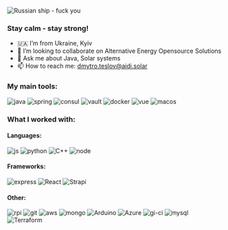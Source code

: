 ![Russian ship - fuck you](https://github.com/pivovarit/pivovarit/raw/master/ukraine.svg)

### Stay calm - stay strong!

- 🇺🇦 I’m from Ukraine, Kyiv
- 👯 I’m looking to collaborate on Alternative Energy Opensource Solutions
- 💬 Ask me about Java, Solar systems
- 📫 How to reach me: [dmytro.teslov@aidi.solar](mailto:dmytro.teslov@aidi.solar)

### My main tools:

![java](https://img.shields.io/badge/java-%23ED8B00.svg?&style=for-the-badge&logo=java&logoColor=white)
![spring](https://img.shields.io/badge/spring%20-%236DB33F.svg?&style=for-the-badge&logo=spring&logoColor=white)
![consul](https://img.shields.io/badge/-consul%20-%23ffffff?style=for-the-badge&logo=consul)
![vault](https://img.shields.io/badge/Vault%20-%23000000.svg?&style=for-the-badge&logo=vault&logoColor=white)
![docker](https://img.shields.io/badge/docker%20-%230db7ed.svg?&style=for-the-badge&logo=docker&logoColor=white)
![vue](https://img.shields.io/badge/vuejs%20-%2335495e.svg?&style=for-the-badge&logo=vue.js&logoColor=%234FC08D)
![macos](https://img.shields.io/badge/macos-E95420?style=for-the-badge&logo=macos&logoColor=black)

### What I worked with:
#### Languages: 
![js](https://img.shields.io/badge/javascript%20-%23323330.svg?&style=for-the-badge&logo=javascript&logoColor=%23F7DF1E) ![python](https://img.shields.io/badge/python%20-%2314354C.svg?&style=for-the-badge&logo=python&logoColor=white) <img alt="C++" src="https://img.shields.io/badge/c++%20-%2300599C.svg?&style=for-the-badge&logo=c%2B%2B&ogoColor=white"/> ![node](https://img.shields.io/badge/node.js%20-%2343853D.svg?&style=for-the-badge&logo=node.js&logoColor=white)
#### Frameworks:
![express](https://img.shields.io/badge/express.js%20-%23404d59.svg?&style=for-the-badge) <img alt="React" src="https://img.shields.io/badge/react%20-%2320232a.svg?&style=for-the-badge&logo=react&logoColor=%2361DAFB"/> <img alt="Strapi" src="https://img.shields.io/badge/strapi%20-%232E7EEA.svg?&style=for-the-badge&logo=strapi&logoColor=white" />
#### Other:
![rpi](https://img.shields.io/badge/-Raspberry%20Pi-C51A4A?style=for-the-badge&logo=Raspberry-Pi)
![git](https://img.shields.io/badge/git%20-%23F05033.svg?&style=for-the-badge&logo=git&logoColor=white)
![aws](https://img.shields.io/badge/AWS%20-%23FF9900.svg?&style=for-the-badge&logo=amazon-aws&logoColor=white)
![mongo](https://img.shields.io/badge/MongoDB-%234ea94b.svg?&style=for-the-badge&logo=mongodb&logoColor=white)
<img alt="Arduino" src="https://img.shields.io/badge/-Arduino-00979D?style=for-the-badge&logo=Arduino&logoColor=white"/>
<img alt="Azure" src="https://img.shields.io/badge/nextcloud%20-%230072C6.svg?&style=for-the-badge&logo=nextcloud&logoColor=white"/>
![gi-ci](https://img.shields.io/badge/github%20actions%20-%232671E5.svg?&style=for-the-badge&logo=github%20actions&logoColor=white)
![mysql](https://img.shields.io/badge/mysql-%2300f.svg?&style=for-the-badge&logo=mysql&logoColor=white)
 <img alt="Terraform" src="https://img.shields.io/badge/terraform%20-%235835CC.svg?&style=for-the-badge&logo=terraform&logoColor=white"/> 
